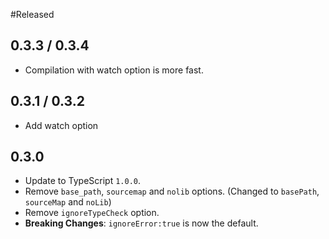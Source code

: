 #Released

## 0.3.3 / 0.3.4
* Compilation with watch option is more fast.

## 0.3.1 / 0.3.2
* Add watch option

## 0.3.0
* Update to TypeScript `1.0.0`.
* Remove `base_path`, `sourcemap` and `nolib` options. (Changed to `basePath`, `sourceMap` and `noLib`)
* Remove `ignoreTypeCheck` option.
* **Breaking Changes**: `ignoreError:true` is now the default.

